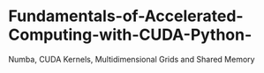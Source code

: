 # Fundamentals-of-Accelerated-Computing-with-CUDA-Python-
Numba, CUDA Kernels, Multidimensional Grids and Shared Memory
